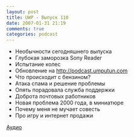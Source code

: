 ```yaml
---
layout: post
title: UWP - Выпуск 110
date: 2007-01-31 21:19
comments: true
categories: podcast
---
```



- Необычности сегодняшнего выпуска
- Глубокая заморозка Sony Reader
- Испытание колес
- Обновление на http://podcast.umputun.com
- Что происходит с бензином?
- Атака спама и решение проблемы
- Опять порадовала служба поддержки
- Доброта почтовых работников
- Новая проблема 2000 года, в миниатюре
- Почему меня не мучает совесть
- Про игру и интернет продажи

[Аудио](https://podcast.umputun.com/media/ump_podcast110.mp3)
<audio src="https://podcast.umputun.com/media/ump_podcast110.mp3" preload="none">
